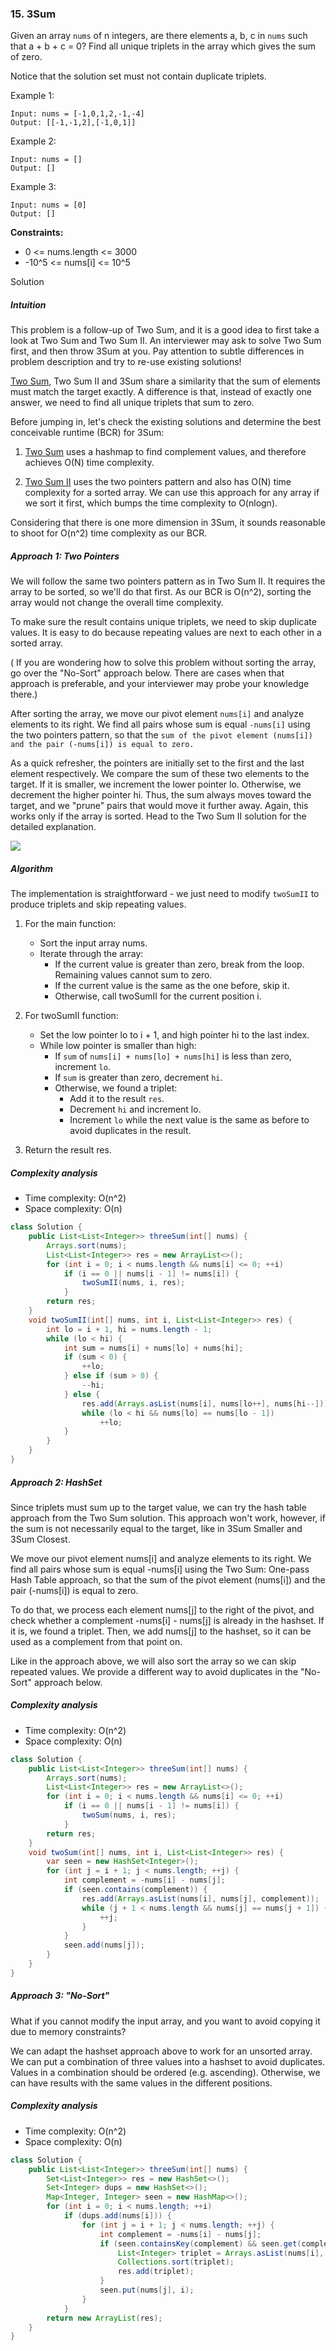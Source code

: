 ### 15. 3Sum
Given an array `nums` of n integers, are there elements a, b, c in `nums` such that a + b + c = 0? Find all unique triplets in the array which gives the sum of zero.

Notice that the solution set must not contain duplicate triplets.

 

Example 1:
```
Input: nums = [-1,0,1,2,-1,-4]
Output: [[-1,-1,2],[-1,0,1]]
```
Example 2:
```
Input: nums = []
Output: []
```
Example 3:
```
Input: nums = [0]
Output: []
``` 

**Constraints:**

- 0 <= nums.length <= 3000
- -10^5 <= nums[i] <= 10^5

Solution

##### Intuition
This problem is a follow-up of Two Sum, and it is a good idea to first take a look at Two Sum and Two Sum II. An interviewer may ask to solve Two Sum first, and then throw 3Sum at you. Pay attention to subtle differences in problem description and try to re-use existing solutions!

[Two Sum](./../two_sum.md), Two Sum II and 3Sum share a similarity that the sum of elements must match the target exactly. A difference is that, instead of exactly one answer, we need to find all unique triplets that sum to zero.

Before jumping in, let's check the existing solutions and determine the best conceivable runtime (BCR) for 3Sum:

1. [Two Sum](./../two_sum.md) uses a hashmap to find complement values, and therefore achieves O(N) time complexity.

2. [Two Sum II](./../binary_search/two_sum_ii.md) uses the two pointers pattern and also has O(N) time complexity for a sorted array. We can use this approach for any array if we sort it first, which bumps the time complexity to O(nlogn).

Considering that there is one more dimension in 3Sum, it sounds reasonable to shoot for O(n^2) time complexity as our BCR.

##### Approach 1: Two Pointers

We will follow the same two pointers pattern as in Two Sum II. It requires the array to be sorted, so we'll do that first. As our BCR is O(n^2), sorting the array would not change the overall time complexity.

To make sure the result contains unique triplets, we need to skip duplicate values. It is easy to do because repeating values are next to each other in a sorted array.

( If you are wondering how to solve this problem without sorting the array, go over the "No-Sort" approach below. There are cases when that approach is preferable, and your interviewer may probe your knowledge there.)

After sorting the array, we move our pivot element `nums[i]` and analyze elements to its right. We find all pairs whose sum is equal `-nums[i]` using the two pointers pattern, so that the `sum of the pivot element (nums[i]) and the pair (-nums[i]) is equal to zero.`

As a quick refresher, the pointers are initially set to the first and the last element respectively. We compare the sum of these two elements to the target. If it is smaller, we increment the lower pointer lo. Otherwise, we decrement the higher pointer hi. Thus, the sum always moves toward the target, and we "prune" pairs that would move it further away. Again, this works only if the array is sorted. Head to the Two Sum II solution for the detailed explanation.


![](./res/3_sum_two_pointer.gif)

##### Algorithm

The implementation is straightforward - we just need to modify `twoSumII` to produce triplets and skip repeating values.

1. For the main function:

   - Sort the input array nums.
   - Iterate through the array:
      - If the current value is greater than zero, break from the loop. Remaining values cannot sum to zero.
      - If the current value is the same as the one before, skip it.
      - Otherwise, call twoSumII for the current position i.
2. For twoSumII function:

   - Set the low pointer lo to i + 1, and high pointer hi to the last index.
   - While low pointer is smaller than high:
      - If `sum` of `nums[i] + nums[lo] + nums[hi]` is less than zero, increment `lo`.
      - If `sum` is greater than zero, decrement `hi`.
      - Otherwise, we found a triplet:
         - Add it to the result `res`.
         - Decrement `hi` and increment lo.
         - Increment `lo` while the next value is the same as before to avoid duplicates in the result.
3. Return the result res.

##### Complexity analysis
- Time complexity: O(n^2)
- Space complexity: O(n)

```java
class Solution {
    public List<List<Integer>> threeSum(int[] nums) {
        Arrays.sort(nums);
        List<List<Integer>> res = new ArrayList<>();
        for (int i = 0; i < nums.length && nums[i] <= 0; ++i)
            if (i == 0 || nums[i - 1] != nums[i]) {
                twoSumII(nums, i, res);
            }
        return res;
    }
    void twoSumII(int[] nums, int i, List<List<Integer>> res) {
        int lo = i + 1, hi = nums.length - 1;
        while (lo < hi) {
            int sum = nums[i] + nums[lo] + nums[hi];
            if (sum < 0) {
                ++lo;
            } else if (sum > 0) {
                --hi;
            } else {
                res.add(Arrays.asList(nums[i], nums[lo++], nums[hi--]));
                while (lo < hi && nums[lo] == nums[lo - 1])
                    ++lo;
            }
        }
    }
}
```

##### Approach 2: HashSet

Since triplets must sum up to the target value, we can try the hash table approach from the Two Sum solution. This approach won't work, however, if the sum is not necessarily equal to the target, like in 3Sum Smaller and 3Sum Closest.

We move our pivot element nums[i] and analyze elements to its right. We find all pairs whose sum is equal -nums[i] using the Two Sum: One-pass Hash Table approach, so that the sum of the pivot element (nums[i]) and the pair (-nums[i]) is equal to zero.

To do that, we process each element nums[j] to the right of the pivot, and check whether a complement -nums[i] - nums[j] is already in the hashset. If it is, we found a triplet. Then, we add nums[j] to the hashset, so it can be used as a complement from that point on.

Like in the approach above, we will also sort the array so we can skip repeated values. We provide a different way to avoid duplicates in the "No-Sort" approach below.

##### Complexity analysis
- Time complexity: O(n^2)
- Space complexity: O(n)

```java
class Solution {
    public List<List<Integer>> threeSum(int[] nums) {
        Arrays.sort(nums);
        List<List<Integer>> res = new ArrayList<>();
        for (int i = 0; i < nums.length && nums[i] <= 0; ++i)
            if (i == 0 || nums[i - 1] != nums[i]) {
                twoSum(nums, i, res);
            }
        return res;
    }
    void twoSum(int[] nums, int i, List<List<Integer>> res) {
        var seen = new HashSet<Integer>();
        for (int j = i + 1; j < nums.length; ++j) {
            int complement = -nums[i] - nums[j];
            if (seen.contains(complement)) {
                res.add(Arrays.asList(nums[i], nums[j], complement));
                while (j + 1 < nums.length && nums[j] == nums[j + 1]) {
                    ++j;
                }
            }
            seen.add(nums[j]);
        }
    }
}
```

##### Approach 3: "No-Sort"
What if you cannot modify the input array, and you want to avoid copying it due to memory constraints?

We can adapt the hashset approach above to work for an unsorted array. We can put a combination of three values into a hashset to avoid duplicates. Values in a combination should be ordered (e.g. ascending). Otherwise, we can have results with the same values in the different positions.

##### Complexity analysis
- Time complexity: O(n^2)
- Space complexity: O(n)

```java
class Solution {
    public List<List<Integer>> threeSum(int[] nums) {
        Set<List<Integer>> res = new HashSet<>();
        Set<Integer> dups = new HashSet<>();
        Map<Integer, Integer> seen = new HashMap<>();
        for (int i = 0; i < nums.length; ++i)
            if (dups.add(nums[i])) {
                for (int j = i + 1; j < nums.length; ++j) {
                    int complement = -nums[i] - nums[j];
                    if (seen.containsKey(complement) && seen.get(complement) == i) {
                        List<Integer> triplet = Arrays.asList(nums[i], nums[j], complement);
                        Collections.sort(triplet);
                        res.add(triplet);
                    }
                    seen.put(nums[j], i);
                }
            }
        return new ArrayList(res);
    }
}
```